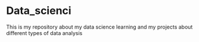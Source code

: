 # Data_scienci
This is my repository about my data science learning and my projects about different types of data analysis
